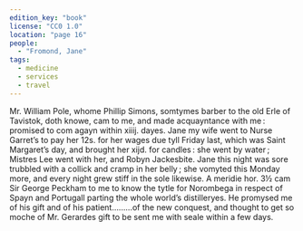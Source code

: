 ```yaml
---
edition_key: "book"
license: "CC0 1.0"
location: "page 16"
people:
  - "Fromond, Jane"
tags:
  - medicine
  - services
  - travel
---
```

Mr. William Pole, whome Phillip Simons, somtymes barber to
the old Erle of Tavistok, doth knowe, cam to me, and made
acquayntance with me : promised to com agayn within xiiij. dayes.
Jane my wife went to Nurse Garret’s to pay her 12s. for her
wages due tyll Friday last, which was Saint Margaret’s day, and
brought her xijd. for candles : she went by water ; Mistres Lee
went with her, and Robyn Jackesbite. Jane this night was sore
trubbled with a collick and cramp in her belly ; she vomyted this
Monday more, and every night grew stiff in the sole likewise.
A meridie hor. 3½ cam Sir George Peckham to me to know the
tytle for Norombega in respect of Spayn and Portugall parting the
whole world’s distilleryes. He promysed me of his gift and of
his patient………of the new conquest, and thought to get so
moche of Mr. Gerardes gift to be sent me with seale within a few
days.
